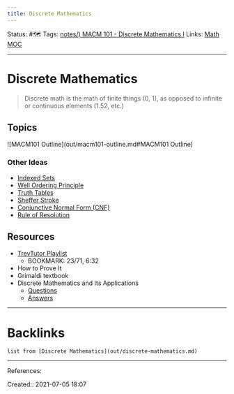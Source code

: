 ```yaml
---
title: Discrete Mathematics
---
```

Status: #🗺️
Tags: [notes/) MACM 101 - Discrete Mathematics I](None)
Links: [Math MOC](out/math-moc.md)
___
# Discrete Mathematics
> Discrete math is the math of finite things (0, 1), as opposed to infinite or continuous elements (1.52, etc.)

## Topics
![MACM101 Outline](out/macm101-outline.md#MACM101 Outline)
### Other Ideas
- [Indexed Sets](out/indexed-sets.md)
- [Well Ordering Principle](out/well-ordering-principle.md)
- [Truth Tables](out/truth-tables.md)
- [Sheffer Stroke](out/sheffer-stroke.md)
- [Conjunctive Normal Form (CNF)](out/conjunctive-normal-form-cnf.md)
- [Rule of Resolution](out/rule-of-resolution.md)
## Resources
- [TrevTutor Playlist](https://www.youtube.com/watch?v=tyDKR4FG3Yw&list=PLDDGPdw7e6Ag1EIznZ-m-qXu4XX3A0cIz)
	- BOOKMARK: 23/71, 6:32
- How to Prove It
- Grimaldi textbook
- Discrete Mathematics and Its Applications
	- [Questions](<file:///C:/Users/John/Calibre%20Library/Unknown/Discrete%20Mathematics%20and%20Its%20Applic%20(156)/Discrete%20Mathematics%20and%20Its%20Ap%20-%20Unknown.pdf>)
	- [Answers](https://usermanual.wiki/Document/Solutions20Manual20even20for20Discrete20Mathematics20and20Its20Applications207th20Edition.1581525595/view)

___
# Backlinks
```dataview
list from [Discrete Mathematics](out/discrete-mathematics.md)
```
___
References: 

Created:: 2021-07-05 18:07
